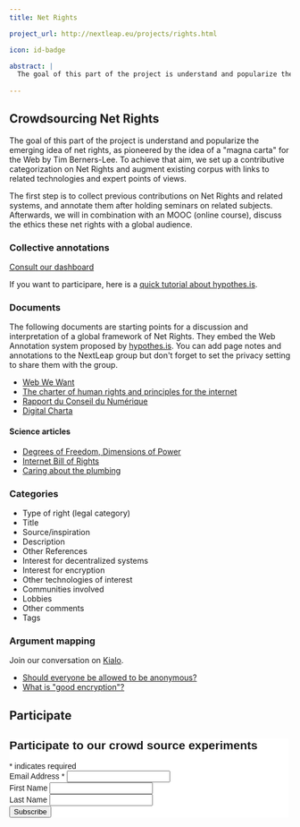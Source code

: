 ```yaml
---
title: Net Rights

project_url: http://nextleap.eu/projects/rights.html

icon: id-badge

abstract: |
  The goal of this part of the project is understand and popularize the emerging idea of net rights, as pioneered by the idea of a "magna carta" for the Web by Tim Berners-Lee. To achieve that aim, we set up a contributive categorization on Net Rights  to collect previous contributions on Net Rights and related systems. Afterwards, we will in combination with an MOOC (online course), discuss the ethics these net rights with a global audience.
  
---
```


## Crowdsourcing Net Rights

The goal of this part of the project is understand and popularize the emerging idea of net rights, as pioneered by the idea of a "magna carta" for the Web by Tim Berners-Lee. To achieve that aim, we set up a contributive categorization on Net Rights and augment existing corpus with links to related technologies and expert points of views.

 The first step is to collect previous contributions on Net Rights and related systems, and annotate them after holding seminars on related subjects. Afterwards, we will in combination with an MOOC (online course), discuss the ethics these net rights with a global audience. 

<div class="row">

<div class="col col-6">

<h3>Collective annotations</h3>

<div class="pb-3 pt-3 text-center">
<a href="https://taniki.github.io/netrights/" class="btn btn-primary">Consult our dashboard</a>
</div>

<p>If you want to participare, here is a <a href="https://paper.dropbox.com/doc/nextleap-net-rights-contributions-Sga2XgERHwNINzaeVQNoK">quick tutorial about hypothes.is</a>.</p>

<h3 id="documents">Documents</h3>

<p>The following documents are starting points for a discussion and interpretation of a global framework of Net Rights. They embed the Web Annotation system proposed by <a href="https://hypothes.is">hypothes.is</a>. You can add page notes and annotations to the NextLeap group but don't forget to set the privacy setting to share them with the group.</p>

<ul>
<li><a href="https://via.hypothes.is/https://webwewant.org/#annotations:AUceYjDSEeenMqMfh3FXBQ">Web We Want</a></li>

<li><a href="https://via.hypothes.is/http://internetrightsandprinciples.org/site/wp-content/uploads/2017/03/IRPC_english_4thedition-1.pdf#annotations:PYIH6DDSEeezA6MOqutTVA">The charter of human rights and principles for the internet</a></li>

<li><a href="https://via.hypothes.is/http://www2.assemblee-nationale.fr/static/14/numerique/numerique_rapport.pdf#annotations:TrrkxjDSEeeuO5cxMQ9ztg">Rapport du Conseil du Numérique</a></li>

<li><a href="https://via.hypothes.is/https://digitalcharta.eu/#annotations:ZEia6jDSEeef9Gsz7rO3qw">Digital Charta</a></li>
</ul>

<h4 id="sciencearticles">Science articles</h4>

<ul>
<li><a href="https://via.hypothes.is/https://nextleap.eu/netrights/articles/Benkler-Degrees_of_Freedom_Dimensions_of_Power_Final.pdf">Degrees of Freedom, Dimensions of Power</a></li>

<li><a href="https://via.hypothes.is/https://nextleap.eu/netrights/articles/Internet Bill of rights-Musiani.pdf">Internet Bill of Rights</a></li>

<li><a href="https://via.hypothes.is/https://nextleap.eu/netrights/articles/Musiani_caring-about-the-plumbing.pdf">Caring about the plumbing</a></li>
</ul>

<h3 id="categories">Categories</h3>

<ul>
<li>Type of right (legal category)</li>
<li>Title</li>
<li>Source/inspiration</li>
<li>Description</li>
<li>Other References</li>
<li>Interest for decentralized systems</li>
<li>Interest for encryption</li>
<li>Other technologies of interest </li>
<li>Communities involved</li>
<li>Lobbies</li>
<li>Other comments</li>
<li>Tags</li>
</ul>

</div>
<div class="col col-6">

<h3>Argument mapping</h3>

<p>Join our conversation on <a href="https://www.kialo.com/team?subdomain=DigitalRights">Kialo</a>.</p>

<ul>
	<li><a href="https://www.kialo.com/invited?token=005-3df7a9b3-5ac7-415f-9618-008cddadc540">Should everyone be allowed to be anonymous?</a></li>
	<li><a href="https://www.kialo.com/invited?token=005-318b8112-dd2a-41ee-8c57-44ef9d4263d7">What is "good encryption"?</a></li>
</ul>

</div>
</div>
 
## Participate
<!-- Begin MailChimp Signup Form -->
<link href="//cdn-images.mailchimp.com/embedcode/classic-10_7.css" rel="stylesheet" type="text/css">
<style type="text/css">
	#mc_embed_signup{background:#fff; clear:left; font:14px Helvetica,Arial,sans-serif;  width:500px;}
	/* Add your own MailChimp form style overrides in your site stylesheet or in this style block.
	   We recommend moving this block and the preceding CSS link to the HEAD of your HTML file. */
</style>
<div id="mc_embed_signup">
<form action="//nextleap.us15.list-manage.com/subscribe/post?u=3cdfd2d0294a3fa0a920f0528&amp;id=bcb4cc95e9" method="post" id="mc-embedded-subscribe-form" name="mc-embedded-subscribe-form" class="validate" target="_blank" novalidate>
    <div id="mc_embed_signup_scroll">
	<h2>Participate to our crowd source experiments</h2>
<div class="indicates-required"><span class="asterisk">*</span> indicates required</div>
<div class="mc-field-group">
	<label for="mce-EMAIL">Email Address  <span class="asterisk">*</span>
</label>
	<input type="email" value="" name="EMAIL" class="required email" id="mce-EMAIL">
</div>
<div class="mc-field-group">
	<label for="mce-FNAME">First Name </label>
	<input type="text" value="" name="FNAME" class="" id="mce-FNAME">
</div>
<div class="mc-field-group">
	<label for="mce-LNAME">Last Name </label>
	<input type="text" value="" name="LNAME" class="" id="mce-LNAME">
</div>
	<div id="mce-responses" class="clear">
		<div class="response" id="mce-error-response" style="display:none"></div>
		<div class="response" id="mce-success-response" style="display:none"></div>
	</div>    <!-- real people should not fill this in and expect good things - do not remove this or risk form bot signups-->
    <div style="position: absolute; left: -5000px;" aria-hidden="true"><input type="text" name="b_3cdfd2d0294a3fa0a920f0528_bcb4cc95e9" tabindex="-1" value=""></div>
    <div class="clear"><input type="submit" value="Subscribe" name="subscribe" id="mc-embedded-subscribe" class="button"></div>
    </div>
</form>
</div>
<script type='text/javascript' src='//s3.amazonaws.com/downloads.mailchimp.com/js/mc-validate.js'></script><script type='text/javascript'>(function($) {window.fnames = new Array(); window.ftypes = new Array();fnames[0]='EMAIL';ftypes[0]='email';fnames[1]='FNAME';ftypes[1]='text';fnames[2]='LNAME';ftypes[2]='text';}(jQuery));var $mcj = jQuery.noConflict(true);</script>
<!--End mc_embed_signup-->
